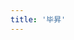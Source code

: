 ```yaml
---
title: '毕昇'
---
```


<script setup lang="ts">
  import TheBisheng from "@/views/other/projects/bishengjdk/TheBisheng.vue"
</script>

<TheBisheng />
